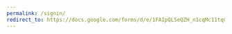 ```yaml
---
permalink: /signin/
redirect_to: https://docs.google.com/forms/d/e/1FAIpQLSeQZH_n1cqMc11tqC5-BMfwUHFMi9Vm_5xFpp4cl29AV2iQyQ/viewform?usp=sf_link
---
```


